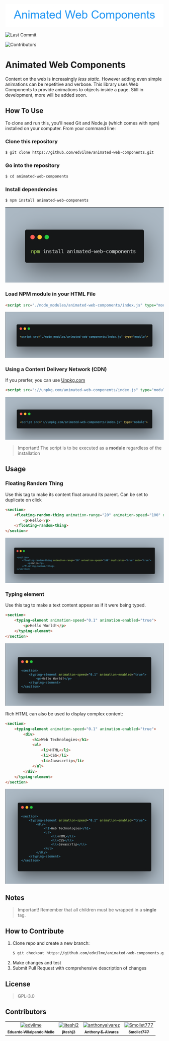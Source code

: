 ![Animated Web Components](img/Animated_Web_Components.png)

![Last Commit](https://img.shields.io/github/last-commit/edvilme/animated-web-components)

![Contributors](https://img.shields.io/github/contributors/edvilme/animated-web-components)


# Animated Web Components

Content on the web is increasingly _less static_. However adding even simple animations can be repetitive and verbose. This library uses Web Components to provide animations to objects inside a page. Still in development, more will be added soon.

## How To Use
To clone and run this, you'll need Git and Node.js (which comes with npm) installed on your computer. From your command line:


### Clone this repository
```bash
$ git clone https://github.com/edvilme/animated-web-components.git
```

### Go into the repository
```bash
$ cd animated-web-components
```

### Install dependencies
```bash
$ npm install animated-web-components
```
![NPM Install](img/npm-install.png)

### Load NPM module in your HTML File
```html
<script src="./node_modules/animated-web-components/index.js" type="module">
```
![HTML Script Tage](img/HTML-Script-Tag.png)



### Using a Content Delivery Network (CDN)
If you prerfer, you can use [Unpkg.com](https://unpkg.com)
```html
<script src="://unpkg.com/animated-web-components/index.js" type="module">
```

![Unpkg Tag](img/Uppkg-tag.png)

> Important! The script is to be executed as a **module** regardless of the installation

## Usage

### Floating Random Thing
Use this tag to make its content float around its parent. Can be set to duplicate on click
```html
<section>
    <floating-random-thing animation-range="20" animation-speed="100" duplicates="true" auto="true">
        <p>Hello</p>
    </floating-random-thing>
</section>
```
![Web-Component-tag](img/web-component-tag.png)

### Typing element
Use this tag to make a text content appear as if it were being typed.
```html
<section>
    <typing-element animation-speed="0.1" animation-enabled="true">
        <p>Hello World!</p>
    </typing-element>
</section>

```
![Typing](img/typing-tag.png)

Rich HTML can also be used to display complex content:
```html
<section>
    <typing-element animation-speed="0.1" animation-enabled="true">
        <div>
            <h1>Web Technologies</h1>
            <ul>
                <li>HTML</li>
                <li>CSS</li>
                <li>Javascrtip</li>
            </ul>
        </div>
    </typing-element>
</section>
```

![Typeing2](img/typing-tag2.png)


## Notes

> Important! Remember that all children must be wrapped in a **single** tag.

## How to Contribute
1. Clone repo and create a new branch: 
   ```bash
   $ git checkout https://github.com/edvilme/animated-web-components.git -b name_for_new_branch
   ```
2. Make changes and test
3. Submit Pull Request with comprehensive description of changes

## License

>    GPL-3.0

## Contributors

<!-- readme: contributors -start -->
<table>
<tr>
    <td align="center">
        <a href="https://github.com/edvilme">
            <img src="https://avatars.githubusercontent.com/u/5952839?v=4" width="100;" alt="edvilme"/>
            <br />
            <sub><b>Eduardo Villalpando Mello</b></sub>
        </a>
    </td>
    <td align="center">
        <a href="https://github.com/jiteshj2">
            <img src="https://avatars.githubusercontent.com/u/15423087?v=4" width="100;" alt="jiteshj2"/>
            <br />
            <sub><b>jiteshj2</b></sub>
        </a>
    </td>
    <td align="center">
        <a href="https://github.com/anthonyalvarez">
            <img src="https://avatars.githubusercontent.com/u/1598435?v=4" width="100;" alt="anthonyalvarez"/>
            <br />
            <sub><b>Anthony E. Alvarez</b></sub>
        </a>
    </td>
    <td align="center">
        <a href="https://github.com/Smollet777">
            <img src="https://avatars.githubusercontent.com/u/41921653?v=4" width="100;" alt="Smollet777"/>
            <br />
            <sub><b>Smollet777</b></sub>
        </a>
    </td></tr>
</table>
<!-- readme: contributors -end -->
